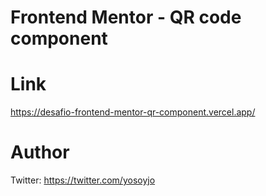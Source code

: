 # Frontend Mentor - QR code component

# Link
 https://desafio-frontend-mentor-qr-component.vercel.app/

# Author
Twitter: https://twitter.com/yosoyjo